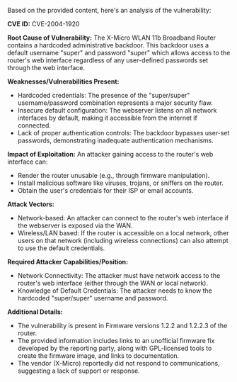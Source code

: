 Based on the provided content, here's an analysis of the vulnerability:

**CVE ID:** CVE-2004-1920

**Root Cause of Vulnerability:**
The X-Micro WLAN 11b Broadband Router contains a hardcoded administrative backdoor. This backdoor uses a default username "super" and password "super" which allows access to the router's web interface regardless of any user-defined passwords set through the web interface.

**Weaknesses/Vulnerabilities Present:**
- Hardcoded credentials: The presence of the "super/super" username/password combination represents a major security flaw.
- Insecure default configuration: The webserver listens on all network interfaces by default, making it accessible from the internet if connected.
- Lack of proper authentication controls: The backdoor bypasses user-set passwords, demonstrating inadequate authentication mechanisms.

**Impact of Exploitation:**
An attacker gaining access to the router's web interface can:
- Render the router unusable (e.g., through firmware manipulation).
- Install malicious software like viruses, trojans, or sniffers on the router.
- Obtain the user's credentials for their ISP or email accounts.

**Attack Vectors:**
- Network-based: An attacker can connect to the router's web interface if the webserver is exposed via the WAN.
- Wireless/LAN based: If the router is accessible on a local network, other users on that network (including wireless connections) can also attempt to use the default credentials.

**Required Attacker Capabilities/Position:**
- Network Connectivity: The attacker must have network access to the router's web interface (either through the WAN or local network).
- Knowledge of Default Credentials: The attacker needs to know the hardcoded "super/super" username and password.

**Additional Details:**
- The vulnerability is present in Firmware versions 1.2.2 and 1.2.2.3 of the router.
- The provided information includes links to an unofficial firmware fix developed by the reporting party, along with GPL-licensed tools to create the firmware image, and links to documentation.
- The vendor (X-Micro) reportedly did not respond to communications, suggesting a lack of support or response.